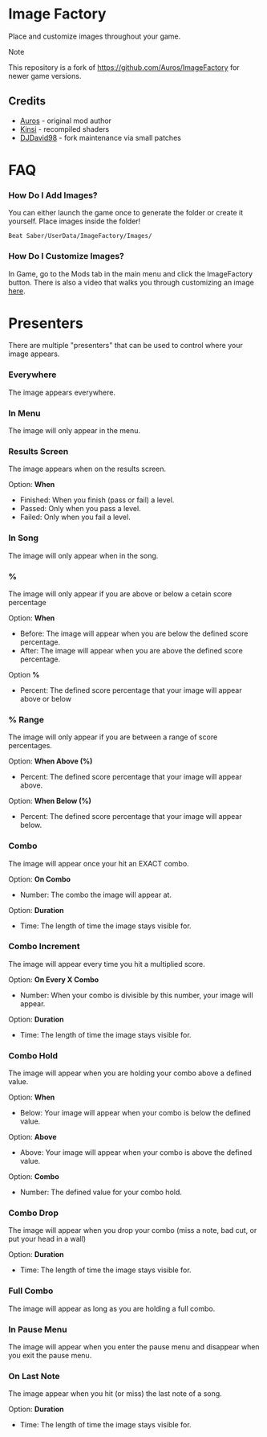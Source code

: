 # Image Factory
Place and customize images throughout your game.

> [!NOTE]
> This repository is a fork of https://github.com/Auros/ImageFactory for newer game versions.

## Credits

* [Auros](https://github.com/Auros) - original mod author
* [Kinsi](https://github.com/kinsi55) - recompiled shaders
* [DJDavid98](https://github.com/DJDavid98) - fork maintenance via small patches

# FAQ

### How Do I Add Images?
You can either launch the game once to generate the folder or create it yourself. Place images inside the folder!

`Beat Saber/UserData/ImageFactory/Images/`

### How Do I Customize Images?
In Game, go to the Mods tab in the main menu and click the ImageFactory button. There is also a video that walks you through customizing an image [here](https://youtu.be/8WZ-Jvg-OOo).

# Presenters
There are multiple "presenters" that can be used to control where your image appears.

### Everywhere
The image appears everywhere.

### In Menu
The image will only appear in the menu.

### Results Screen
The image appears when on the results screen.

Option: **When**
- Finished: When you finish (pass or fail) a level.
- Passed: Only when you pass a level.
- Failed: Only when you fail a level.

### In Song
The image will only appear when in the song.

### %
The image will only appear if you are above or below a cetain score percentage

Option: **When**
- Before: The image will appear when you are below the defined score percentage.
- After: The image will appear when you are above the defined score percentage.

Option **%**
- Percent: The defined score percentage that your image will appear above or below

### % Range
The image will only appear if you are between a range of score percentages.

Option: **When Above (%)**
- Percent: The defined score percentage that your image will appear above.

Option: **When Below (%)**
- Percent: The defined score percentage that your image will appear below.

### Combo
The image will appear once your hit an EXACT combo.

Option: **On Combo**
- Number: The combo the image will appear at.

Option: **Duration**
- Time: The length of time the image stays visible for.

### Combo Increment
The image will appear every time you hit a multiplied score.

Option: **On Every X Combo**
- Number: When your combo is divisible by this number, your image will appear.

Option: **Duration**
- Time: The length of time the image stays visible for.

### Combo Hold
The image will appear when you are holding your combo above a defined value.

Option: **When**
- Below: Your image will appear when your combo is below the defined value.

Option: **Above**
- Above: Your image will appear when your combo is above the defined value.

Option: **Combo**
- Number: The defined value for your combo hold.

### Combo Drop
The image will appear when you drop your combo (miss a note, bad cut, or put your head in a wall)

Option: **Duration**
- Time: The length of time the image stays visible for.

### Full Combo
The image will appear as long as you are holding a full combo.

### In Pause Menu
The image will appear when you enter the pause menu and disappear when you exit the pause menu.

### On Last Note
The image appear when you hit (or miss) the last note of a song.

Option: **Duration**
- Time: The length of time the image stays visible for.
